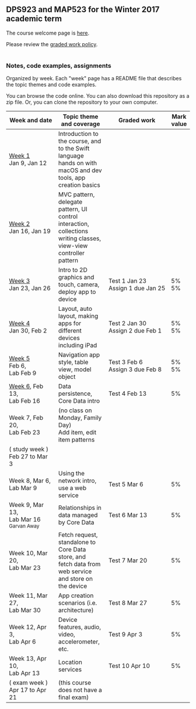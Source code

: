 ## DPS923 and MAP523 for the Winter 2017 academic term

The course welcome page is [here](welcome.md).  

Please review the [graded work policy](graded-work-policy.md).  
<br>

### Notes, code examples, assignments
Organized by week. Each "week" page has a README file that describes the topic themes and code examples.

You can browse the code online. You can also download this repository as a zip file. Or, you can clone the repository to your own computer.  

|Week&nbsp;and&nbsp;date|Topic theme and coverage|Graded work|Mark value|
|--------------------|------------------------|---------|----------|
| [Week 1](notes/week_01)<br>Jan 9, Jan 12 | Introduction to the course, and to the Swift language<br>hands on with macOS and dev tools, app creation basics |
| [Week 2](notes/week_02)<br>Jan 16, Jan 19 | MVC pattern, delegate pattern, UI control interaction, collections<br>writing classes, view-view controller pattern |	
| [Week 3](notes/week_03)<br>Jan 23, Jan 26 | Intro to 2D graphics and touch, camera, deploy app to device | Test 1 Jan 23<br>Assign&nbsp;1&nbsp;due&nbsp;Jan&nbsp;25 | 5%<br>5%
| [Week 4](notes/week_04)<br>Jan 30, Feb 2 | Layout, auto layout, making apps for different devices including iPad | Test 2 Jan 30<br>Assign&nbsp;2&nbsp;due&nbsp;Feb&nbsp;1 | 5%<br>5%
|  [Week 5](notes/week_05)<br>Feb 6, <br>Lab Feb 9|	Navigation app style, table view, model object| Test 3 Feb 6<br> Assign&nbsp;3&nbsp;due&nbsp;Feb&nbsp;8 | 5%<br>5%
| [Week 6](notes/week_06), Feb 13, <br>Lab Feb 16|	Data persistence, Core Data intro	| Test 4 Feb 13 | 5%<br>
| Week 7, Feb 20, <br>Lab Feb 23	|(no class on Monday, Family Day)<br>Add item, edit item patterns		
|( study week ) Feb 27 to Mar 3 |			
| Week 8, Mar 6, <br>Lab Mar 9|	Using the network intro, use a web service | Test 5 Mar 6 | 5%<br>	
| Week 9, Mar 13, <br>Lab Mar 16<br><sub>Garvan Away<sub>|	Relationships in data managed by Core Data | Test 6 Mar 13 | 5%<br>
| Week 10, Mar 20, <br>Lab Mar 23|	Fetch request, standalone to Core Data store, and<br>fetch data from web service and store on the device | Test 7 Mar 20 | 5%<br>
| Week 11, Mar 27, <br>Lab Mar 30|	App creation scenarios (i.e. architecture) | Test 8 Mar 27 | 5%<br>	
| Week 12, Apr 3, <br>Lab Apr 6|	Device features, audio, video, accelerometer, etc. | Test 9 Apr 3 | 5%<br>	
| Week 13, Apr 10, <br>Lab Apr 13|	Location services | Test 10 Apr 10 | 5%<br>		
| ( exam week ) Apr 17 to Apr 21|	(this course does not have a final exam)
